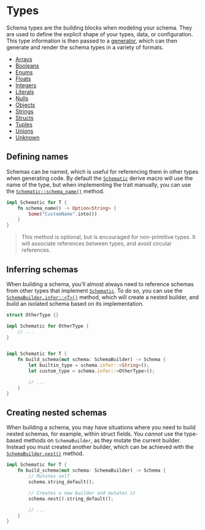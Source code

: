 # Types

Schema types are the building blocks when modeling your schema. They are used to define the explicit
shape of your types, data, or configuration. This type information is then passed to a
[generator](./generator/index.md), which can then generate and render the schema types in a variety
of formats.

- [Arrays](./array.md)
- [Booleans](./boolean.md)
- [Enums](./enum.md)
- [Floats](./float.md)
- [Integers](./integer.md)
- [Literals](./literal.md)
- [Nulls](./null.md)
- [Objects](./object.md)
- [Strings](./string.md)
- [Structs](./struct.md)
- [Tuples](./tuple.md)
- [Unions](./union.md)
- [Unknown](./unknown.md)

## Defining names

Schemas can be named, which is useful for referencing them in other types when generating code. By
default the [`Schematic`][schematic] derive macro will use the name of the type, but when
implementing the trait manually, you can use the
[`Schematic::schema_name()`](https://docs.rs/schematic/latest/schematic/trait.Schematic.html#method.schema_name)
method.

```rust
impl Schematic for T {
	fn schema_name() -> Option<String> {
		Some("CustomName".into())
	}
}
```

> This method is optional, but is encouraged for non-primitive types. It will associate references
> between types, and avoid circular references.

## Inferring schemas

When building a schema, you'll almost always need to reference schemas from other types that
implement [`Schematic`][schematic]. To do so, you can use the
[`SchemaBuilder.infer::<T>()`](https://docs.rs/schematic/latest/schematic/struct.SchemaBuilder.html#method.build_schema)
method, which will create a nested builder, and build an isolated schema based on its
implementation.

```rust
struct OtherType {}

impl Schematic for OtherType {
	// ...
}


impl Schematic for T {
	fn build_schema(mut schema: SchemaBuilder) -> Schema {
		let builtin_type = schema.infer::<String>();
		let custom_type = schema.infer::<OtherType>();

		// ...
	}
}
```

## Creating nested schemas

When building a schema, you may have situations where you need to build nested schemas, for example,
within struct fields. You _cannot_ use the type-based methods on `SchemaBuilder`, as they mutate the
current builder. Instead you must created another builder, which can be achieved with the
[`SchemaBuilder.nest()`](https://docs.rs/schematic/latest/schematic/struct.SchemaBuilder.html#method.nest)
method.

```rust
impl Schematic for T {
	fn build_schema(mut schema: SchemaBuilder) -> Schema {
		// Mutates self
		schema.string_default();

		// Creates a new builder and mutates it
		schema.nest().string_default();

		// ...
	}
}
```

[schematic]: https://docs.rs/schematic/latest/schematic/trait.Schematic.html

